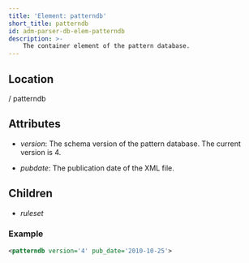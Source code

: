 ```yaml
---
title: 'Element: patterndb'
short_title: patterndb
id: adm-parser-db-elem-patterndb
description: >-
    The container element of the pattern database.
---
```


## Location

/ patterndb

## Attributes

- *version*: The schema version of the pattern database. The current
    version is 4.

- *pubdate*: The publication date of the XML file.

## Children

- *ruleset*

### Example

```xml
<patterndb version='4' pub_date='2010-10-25'>
```
